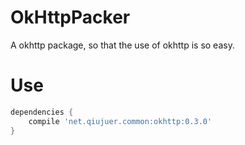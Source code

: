 # OkHttpPacker
A okhttp package, so that the use of okhttp is so easy.


# Use

```gradle
dependencies {
    compile 'net.qiujuer.common:okhttp:0.3.0'
}
```
